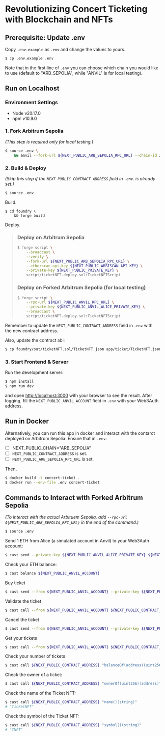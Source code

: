 # Revolutionizing Concert Ticketing with Blockchain and NFTs

## Prerequisite: Update .env

Copy `.env.example` as `.env` and change the values to yours.

```bash
$ cp .env.example .env
```

Note that in the first line of `.env` you can choose which chain you would like to use (default to "ARB_SEPOLIA", while "ANVIL" is for local testing).

## Run on Localhost

### Environment Settings

- Node v20.17.0
- npm v10.9.0

### 1. Fork Arbitrum Sepolia

_(This step is required only for local testing.)_

```bash
$ source .env \
    && anvil --fork-url ${NEXT_PUBLIC_ARB_SEPOLIA_RPC_URL} --chain-id 31337
```

### 2. Build & Deploy

_(Skip this step if the `NEXT_PUBLIC_CONTRACT_ADDRESS` field in `.env`. is already set.)_

```bash
$ source .env
```

Build.

```
$ cd foundry \
    && forge build
```

Deploy.

> ### Deploy on Arbitrum Sepolia
>
> ```bash
> $ forge script \
>     --broadcast \
>     --verify \
>     --fork-url ${NEXT_PUBLIC_ARB_SEPOLIA_RPC_URL} \
>     --etherscan-api-key ${NEXT_PUBLIC_ARBISCAN_API_KEY} \
>     --private-key ${NEXT_PUBLIC_PRIVATE_KEY} \
>     script/ticketNFT.deploy.sol:TicketNFTScript
> ```
>
> ### Deploy on Forked Arbitrum Sepolia (for local testing)
>
> ```bash
> $ forge script \
>     --rpc-url ${NEXT_PUBLIC_ANVIL_RPC_URL} \
>     --private-key ${NEXT_PUBLIC_ANVIL_ALICE_PRIVATE_KEY} \
>     --broadcast \
>     script/ticketNFT.deploy.sol:TicketNFTScript
> ```

Remember to update the `NEXT_PUBLIC_CONTRACT_ADDRESS` field in `.env` with the new contract address.

Also, update the contract abi:

```bash
$ cp foundry/out/ticketNFT.sol/TicketNFT.json app/ticket/TicketNFT.json
```

### 3. Start Frontend & Server

Run the development server:

```bash
$ npm install
$ npm run dev
```

and open [http://localhost:3000](http://localhost:3000) with your browser to see the result. After logging, fill the `NEXT_PUBLIC_ANVIL_ACCOUNT` field in `.env` with your Web3Auth address.

## Run in Docker

Alternatively, you can run this app in docker and interact with the contarct deployed on Arbitrum Sepolia. Ensure that in `.env`:

- [ ] NEXT_PUBLIC_CHAIN="ARB_SEPOLIA"
- [ ] `NEXT_PUBLIC_CONTRACT_ADDRESS` is set.
- [ ] `NEXT_PUBLIC_ARB_SEPOLIA_RPC_URL` is set.

Then,

```bash
$ docker build -t concert-ticket .
$ docker run --env-file .env concert-ticket
```

## Commands to Interact with Forked Arbitrum Sepolia

_(To interact with the actual Arbituem Sepolia, add `--rpc-url ${NEXT_PUBLIC_ARB_SEPOLIA_RPC_URL}` in the end of the command.)_

```bash
$ source .env
```

Send 1 ETH from Alice (a simulated account in Anvil) to your Web3Auth account:

```bash
$ cast send --private-key ${NEXT_PUBLIC_ANVIL_ALICE_PRIVATE_KEY} ${NEXT_PUBLIC_ANVIL_ACCOUNT} --value 1ether
```

Check your ETH balance:

```bash
$ cast balance ${NEXT_PUBLIC_ANVIL_ACCOUNT}
```

Buy ticket

```bash
$ cast send --from ${NEXT_PUBLIC_ANVIL_ACCOUNT} --private-key ${NEXT_PUBLIC_ANVIL_PRIVATE_KEY} ${NEXT_PUBLIC_CONTRACT_ADDRESS} "buyTicket()"
```

Validate the ticket

```bash
$ cast call --from ${NEXT_PUBLIC_ANVIL_ACCOUNT} ${NEXT_PUBLIC_CONTRACT_ADDRESS} "isMyTicket(uint256)(bool)" <tokenId>
```

Cancel the ticket

```bash
$ cast send --from ${NEXT_PUBLIC_ANVIL_ACCOUNT} --private-key ${NEXT_PUBLIC_ANVIL_PRIVATE_KEY} ${NEXT_PUBLIC_CONTRACT_ADDRESS} "cancelTicket(uint256)" <tokenId>
```

Get your tickets

```bash
$ cast call --from ${NEXT_PUBLIC_ANVIL_ACCOUNT} ${NEXT_PUBLIC_CONTRACT_ADDRESS} "getMyTickets()(uint256[])"
```

Check your number of tickets

```bash
$ cast call ${NEXT_PUBLIC_CONTRACT_ADDRESS} "balanceOf(address)(uint256)" ${NEXT_PUBLIC_ANVIL_ACCOUNT}
```

Check the owner of a ticket:

```bash
$ cast call ${NEXT_PUBLIC_CONTRACT_ADDRESS} "ownerOf(uint256)(address)" <tokenId>
```

Check the name of the Ticket NFT:

```bash
$ cast call ${NEXT_PUBLIC_CONTRACT_ADDRESS} "name()(string)"
# "TicketNFT"
```

Check the symbol of the Ticket NFT:

```bash
$ cast call ${NEXT_PUBLIC_CONTRACT_ADDRESS} "symbol()(string)"
# "TNFT"
```
